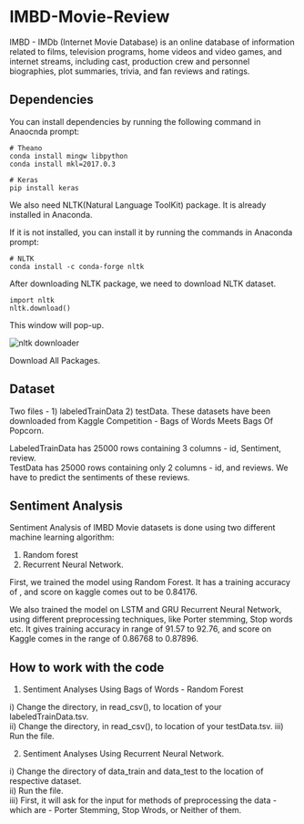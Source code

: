 # IMBD-Movie-Review

IMBD - IMDb (Internet Movie Database) is an online database of information related to films, television programs, home videos and video games, and internet streams, including cast, production crew and personnel biographies, plot summaries, trivia, and fan reviews and ratings.




## Dependencies

You can install dependencies by running the following command in Anaocnda prompt:

```
# Theano
conda install mingw libpython
conda install mkl=2017.0.3

# Keras
pip install keras
```
We also need NLTK(Natural Language ToolKit) package. It is already installed in Anaconda.

If it is not installed, you can install it by running the commands in Anaconda prompt:
```
# NLTK
conda install -c conda-forge nltk 
```

After downloading NLTK package, we need to download NLTK dataset.

```
import nltk
nltk.download()
```
This window will pop-up. 

![nltk downloader](https://user-images.githubusercontent.com/31696557/48960208-bec96980-ef90-11e8-8b46-ad09eb675461.png)

Download All Packages.

## Dataset

Two files - 1) labeledTrainData 2) testData.
These datasets have been downloaded from Kaggle Competition - Bags of Words Meets Bags Of Popcorn.

LabeledTrainData has 25000 rows containing 3 columns - id, Sentiment, review.<br/>
TestData has 25000 rows containing only 2 columns - id, and reviews. We have to predict the sentiments of these reviews.

## Sentiment Analysis

Sentiment Analysis of IMBD Movie datasets is done using two different machine learning algorithm:
1) Random forest
2) Recurrent Neural Network.

First, we trained the model using Random Forest. It has a training accuracy of   , and score on kaggle comes out to be 0.84176.

We also trained the model on LSTM and GRU Recurrent Neural Network, using different preprocessing techniques, like Porter stemming, Stop words etc. It gives training accuracy in range of 91.57 to 92.76, and score on Kaggle comes in the range of 0.86768 to 0.87896.

## How to work with the code

1) Sentiment Analyses Using Bags of Words - Random Forest

  i) Change the directory, in read_csv(), to location of your labeledTrainData.tsv.<br/>
  ii) Change the directory, in read_csv(), to location of your testData.tsv.
  iii) Run the file.
  
2) Sentiment Analyses Using Recurrent Neural Network.
  
  i) Change the directory of data_train and data_test to the location of respective dataset.<br/>
  ii) Run the file.<br/>
  iii) First, it will ask for the input for methods of preprocessing the data - which are - Porter Stemming, Stop Wrods, or Neither of them.<br/>
  



